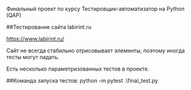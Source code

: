 Финальный проект по курсу Тестировщик-автоматизатор на Python (QAP)

##Тестирование сайта labirint.ru

https://www.labirint.ru/

Сайт не всегда стабильно отрисовывает элементы, поэтому иногда тесты могут падать.

Есть несколько параметризованных тестов в проекте.

##Команда запуска тестов:
python -m pytest .\final_test.py

